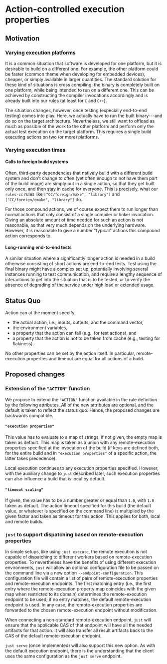 Action-controlled execution properties
======================================

Motivation
----------

### Varying execution platforms

It is a common situation that software is developed for one platform,
but it is desirable to build on a different one. For example, the other
platform could be faster (common theme when developing for embedded
devices), cheaper, or simply available in larger quantities. The
standard solution for these kind of situations is cross compiling: the
binary is completely built on one platform, while being intended to run
on a different one. This can be achieved by constructing the compiler
invocations accordingly and is already built into our rules (at least
for `C` and `C++`).

The situation changes, however, once testing (especially end-to-end
testing) comes into play. Here, we actually have to run the built
binary---and do so on the target architecture. Nevertheless, we still
want to offload as much as possible of the work to the other platform
and perform only the actual test execution on the target platform. This
requires a single build executing actions on two (or more) platforms.

### Varying execution times

#### Calls to foreign build systems

Often, third-party dependencies that natively build with a different
build system and don't change to often (yet often enough to not
have them part of the build image) are simply put in a single
action, so that they get built only once, and then stay in cache for
everyone. This is precisely, what our `rules-cc` rules like
`["CC/foreign/make",
"library"]` and `["CC/foreign/cmake", "library"]` do.

For those compound actions, we of course expect them to run longer
than normal actions that only consist of a single compiler or linker
invocation. Giving an absolute amount of time needed for such an
action is not reasonable, as that very much depends on the
underlying hardware. However, it is reasonable to give a number
"typical" actions this compound action corresponds to.

#### Long-running end-to-end tests

A similar situation where a significantly longer action is needed in
a build otherwise consisting of short actions are end-to-end tests.
Test using the final binary might have a complex set up, potentially
involving several instances running to test communication, and
require a lengthy sequence of interactions to get into the situation
that is to be tested, or to verify the absence of degrading of the
service under high load or extended usage.

Status Quo
----------

Action can at the moment specify

 - the actual action, i.e., inputs, outputs, and the command vector,
 - the environment variables,
 - a property that the action can fail (e.g., for test actions), and
 - a property that the action is not to be taken from cache (e.g.,
   testing for flakiness).

No other properties can be set by the action itself. In particular,
remote-execution properties and timeout are equal for all actions of a
build.

Proposed changes
----------------

### Extension of the `"ACTION"` function

We propose to extend the `"ACTION"` function available in the rule
definition by the following attributes. All of the new attributes are
optional, and the default is taken to reflect the status quo. Hence, the
proposed changes are backwards compatible.

#### `"execution properties"`

This value has to evaluate to a map of strings; if not given, the
empty map is taken as default. This map is taken as a union with any
remote-execution properties specified at the invocation of the build
(if keys are defined both, for the entire build and in
`"execution properties"` of a specific action, the latter takes
precedence).

Local execution continues to any execution properties specified.
However, with the auxiliary change to `just` described later, such
execution properties can also influence a build that is local by
default.

#### `"timeout scaling"`

If given, the value has to be a number greater or equal than `1.0`,
with `1.0` taken as default. The action timeout specified for this
build (the default value, or whatever is specified on the command
line) is multiplied by the given factor and taken as timeout for
this action. This applies for both, local and remote builds.

### `just` to support dispatching based on remote-execution properties

In simple setups, like using `just execute`, the remote execution is not
capable of dispatching to different workers based on remote-execution
properties. To nevertheless have the benefits of using different
execution environments, `just` will allow an optional configuration file
to be passed on the command line via a new option
`--endpoint-configuration`. This configuration file will contain a list
of pairs of remote-execution properties and remote-execution endpoints.
The first matching entry (i.e., the first entry where the
remote-execution property map coincides with the given map when
restricted to its domain) determines the remote-execution endpoint to be
used; if no entry matches, the default remote-execution endpoint is
used. In any case, the remote-execution properties are forwarded to the
chosen remote-execution endpoint without modification.

When connecting a non-standard remote-execution endpoint, `just` will
ensure that the applicable CAS of that endpoint will have all the needed
artifacts for that action. It will also transfer all result artifacts
back to the CAS of the default remote-execution endpoint.

`just serve` (once implemented) will also support this new option. As
with the default execution endpoint, there is the understanding that the
client uses the same configuration as the `just serve` endpoint.
